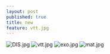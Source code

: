 ```yaml
---
layout: post
published: true
title: new
feature: vtt.jpg
---
```

![DIS.jpg]({{site.baseurl}}/assets/images/posts/DIS.jpg)
![vtt.jpg]({{site.baseurl}}/assets/images/posts/vtt.jpg)
![exo.jpg]({{site.baseurl}}/assets/images/posts/exo.jpg)
![mat.jpg]({{site.baseurl}}/assets/images/posts/mat.jpg)
